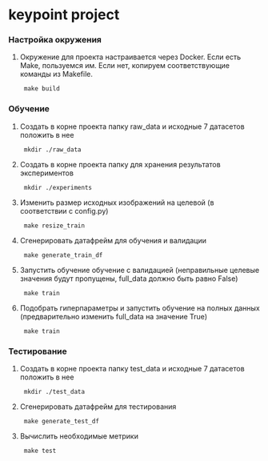 # keypoint project

### Настройка окружения

1. Окружение для проекта настраивается через Docker. Если есть Make, пользуемся им. Если нет, копируем соответствующие команды из Makefile.
   
        make build

### Обучение

1. Создать в корне проекта папку raw_data и исходные 7 датасетов положить в нее
        
        mkdir ./raw_data

2. Создать в корне проекта папку для хранения результатов экспериментов

        mkdir ./experiments

3. Изменить размер исходных изображений на целевой (в соответствии с config.py)

        make resize_train

4. Сгенерировать датафрейм для обучения и валидации
   
        make generate_train_df

5. Запустить обучение обучение с валидацией (неправильные целевые значения будут пропущены, full_data должно быть равно False)

        make train

6. Подобрать гиперпараметры и запустить обучение на полных данных (предварительно изменить full_data на значение True)
   
        make train


### Тестирование

1. Создать в корне проекта папку test_data и исходные 7 датасетов положить в нее

        mkdir ./test_data

2. Сгенерировать датафрейм для тестирования
   
        make generate_test_df

3. Вычислить необходимые метрики

        make test
